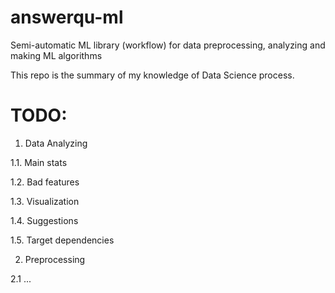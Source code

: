 # answerqu-ml
Semi-automatic ML library (workflow) for data preprocessing, analyzing and making ML algorithms 

This repo is the summary of my knowledge of Data Science process. 

# TODO:

1. Data Analyzing

1.1. Main stats

1.2. Bad features

1.3. Visualization

1.4. Suggestions

1.5. Target dependencies

2. Preprocessing

2.1 ...

